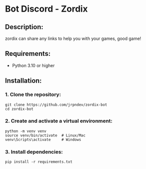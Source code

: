 # Bot Discord - Zordix

## Description:

zordix can share any links to help you with your games, good game!

## Requirements:

- Python 3.10 or higher

## Installation:

### 1. Clone the repository:

```
git clone https://github.com/jrpndev/zordix-bot
cd zordix-bot
```

### 2. Create and activate a virtual environment:

```
python -m venv venv 
source venv/bin/activate  # Linux/Mac
venv\Scripts\activate     # Windows
```

### 3. Install dependencies:

```
pip install -r requirements.txt
```